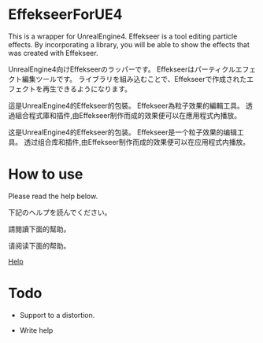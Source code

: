 ﻿EffekseerForUE4
=========

This is a wrapper for UnrealEngine4.
Effekseer is a tool editing particle effects. By incorporating a library, you will be able to show the effects that was created with Effekseer.

UnrealEngine4向けEffekseerのラッパーです。
 Effekseerはパーティクルエフェクト編集ツールです。 ライブラリを組み込むことで、Effekseerで作成されたエフェクトを再生できるようになります。

這是UnrealEngine4的Effekseer的包裝。 Effekseer為粒子效果的編輯工具。 透過組合程式庫和插件,由Effekseer制作而成的效果便可以在應用程式內播放。

这是UnrealEngine4的Effekseer的包装。 Effekseer是一个粒子效果的编辑工具。 透过组合库和插件,由Effekseer制作而成的效果便可以在应用程式内播放。

How to use
=========

Please read the help below.

下記のヘルプを読んでください。

請閱讀下面的幫助。

请阅读下面的帮助。

[Help](https://effekseer.github.io/EffekseerForUE4/)

Todo
=========

* Support to a distortion.

* Write help
